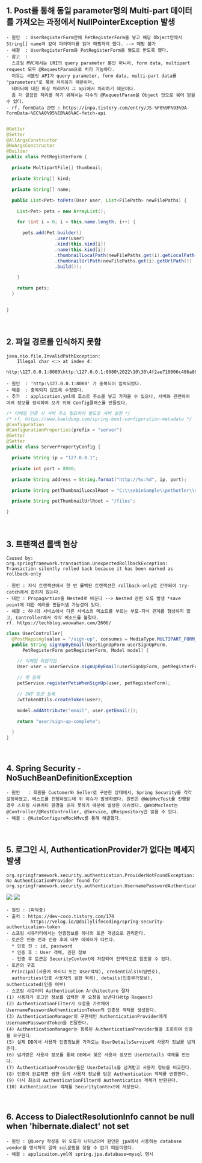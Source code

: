 ## 1. Post를 통해 동일 parameter명의 Multi-part 데이터를 가져오는 과정에서 NullPointerException 발생
    - 원인  : UserRegisterForm안에 PetRegisterForm을 넣고 해당 Object안에서 String[] name과 같이 파라미터를 읽어 매핑하려 했다. --> 매핑 불가
    - 해결  : UserRegisterForm와 PetRegisterForm을 별도로 받도록 했다.
    - 참고  :
      스프링 MVC에서는 URI의 query parameter 뿐만 아니라, form data, multipart request 모두 @RequestParam으로 처리 가능하다.
      이유는 서블릿 API가 query parameter, form data, multi-part data를 "parameters"로 묶어 처리하기 때문이며,
      데이터에 대한 파싱 처리까지 그 api에서 처리하기 때문이다.
      좀 더 깔끔한 처리를 하기 위해서는 다수의 @RequestParam을 Object 안으로 묶어 받을 수 있다. 
    - rf. formData 관련 : https://inpa.tistory.com/entry/JS-%F0%9F%93%9A-FormData-%EC%A0%95%EB%A6%AC-fetch-api

```java

@Getter
@Setter
@AllArgsConstructor
@NoArgsConstructor
@Builder
public class PetRegisterForm {

  private MultipartFile[] thumbnail;

  private String[] kind;

  private String[] name;

  public List<Pet> toPets(User user, List<FilePath> newFilePaths) {

    List<Pet> pets = new ArrayList();

    for (int i = 0; i < this.name.length; i++) {

      pets.add(Pet.builder()
                  .user(user)
                  .kind(this.kind[i])
                  .name(this.kind[i])
                  .thumbnailLocalPath(newFilePaths.get(i).getLocalPath())
                  .thumbnailUrlPath(newFilePaths.get(i).getUrlPath())
                  .build());

    }

    return pets;
  }


}

```
<br>

## 2. 파일 경로를 인식하지 못함
```shell
java.nio.file.InvalidPathException:
    Illegal char <:> at index 4:
      http:\127.0.0.1:8080\http:\127.0.0.1:8080\2022\10\30\4f2ae710006c486a8682eb8763c3ee1a.jpg
```
    - 원인  : 'http:\127.0.0.1:8080' 가 중복되어 입력되었다.
    - 해결  : 중복되지 않도록 수정했다.
    - 추가  : application.yml에 호스트 주소를 넣고 가져올 수 있으나, 서버와 관련하여 여러 정보를 정리하여 보기 위해 Config클래스를 만들었다.
```java
/* 이메일 인증 시 서버 주소 필요하여 별도로 서버 설정 */
/* rf. https://www.baeldung.com/spring-boot-configuration-metadata */
@Configuration
@ConfigurationProperties(prefix = "server")
@Getter
@Setter
public class ServerPropertyConfig {

  private String ip = "127.0.0.1";

  private int port = 8080;

  private String address = String.format("http://%s:%d", ip, port);

  private String petThumbnailLocalRoot = "C:\\sebinSample\\petbutler\\src\\main\\resources\\static\\files";

  private String petThumbnailUrlRoot = "/files";

}

```
<br>

## 3. 트랜잭션 롤백 현상
```shell
Caused by: org.springframework.transaction.UnexpectedRollbackException:
Transaction silently rolled back because it has been marked as rollback-only
```
    - 원인 : 자식 트랜잭션에서 한 번 롤백된 트랜잭션은 rollback-only로 간주되어 try-catch에서 잡히지 않는다.
    - 대안 : Propagartion을 Nested로 바꾼다 --> Nested 관련 오류 발생 *save point에 대한 에러를 만들어낼 가능성이 있다.
    - 해결 : 하나의 서비스에서 다른 서비스의 메소드를 부르는 부모-자식 관계를 형성하지 않고, Controller에서 각각 메소드를 불렀다. 
    rf. https://techblog.woowahan.com/2606/
```java
class UserController{
  @PostMapping(value = "/sign-up", consumes = MediaType.MULTIPART_FORM_DATA_VALUE)
  public String signUpByEmail(UserSignUpForm userSignUpForm,
      PetRegisterForm petRegisterForm, Model model) {

    // 이메일 회원가입
    User user = userService.signUpByEmail(userSignUpForm, petRegisterForm);

    // 팻 등록
    petService.registerPetsWhenSignUp(user, petRegisterForm);

    // JWT 토큰 등록
    JwtTokenUtils.createToken(user);

    model.addAttribute("email", user.getEmail());

    return "user/sign-up-complete";

  }
}
```
<br>

## 4. Spring Security - NoSuchBeanDefinitionException
    - 원인   : 회원을 Customer와 Seller로 구분한 상태에서, Spring Security를 각각 설정하였고, 테스트를 진행하였는데 위 이슈가 발생하였다. 원인은 @WebMvcTest를 진행할 경우 스프링 시큐러티 환경을 읽지 못하기 때문에 발생한 이슈였다. @WebMvcTest는 @Controller/@RestController, @Service, @Respository만 읽을 수 있다. 
    - 해결 : @AutoConfigureMockMvc를 통해 해결했다.


<br>

## 5. 로그인 시, AuthenticationProvider가 없다는 메세지 발생
```shell
org.springframework.security.authentication.ProviderNotFoundException: 
No AuthenticationProvider found for org.springframework.security.authentication.UsernamePasswordAuthenticationToken
```
<img src="https://img1.daumcdn.net/thumb/R1280x0/?scode=mtistory2&fname=https%3A%2F%2Fk.kakaocdn.net%2Fdn%2FbeDENY%2FbtrBs0cquNc%2FPkwRQzgyzhoy1ecQrlQOJk%2Fimg.png">

<img src="https://velog.velcdn.com/images/dailylifecoding/post/5464e017-a5be-487e-bb24-e10216c803a8/image.png">


    - 원인 : (파악중) 
    - 출처 : https://dev-coco.tistory.com/174
             https://velog.io/@dailylifecoding/spring-security-authentication-token
    - 스프링 시큐러티에서는 인증정보를 하나의 토큰 개념으로 관리한다.
    - 토큰은 인증 전과 인증 후에 내부 데이터가 다르다.
      * 인증 전 : id, password
      * 인증 후 : User 객체, 권한 정보
      - 인증 후 토큰은 SecurityContext에 저장되어 전역적으로 참조할 수 있다.
    - 토큰의 구조
      Principal(사용자 아이디 또는 User객체), credentials(비밀번호),
      authorities(인증 사용자의 권한 목록), details(인증부가정보), authenticated(인증 여부)
    - 스프링 시큐러티 Authentication Architecture 절차
    (1) 사용자가 로그인 정보를 입력한 후 요청을 보낸다(Http Request)
    (2) AuthenticationFilter가 요청을 가로채어 UsernamePasswordAuthenticationToken의 인증용 객체를 생성한다.
    (3) AuthenticationManager의 구현체인 AuthenticationProvider에게 UsernamePasswordToken을 전달한다.
    (4) AuthenticationManager는 등록된 AuthenticationProvider들을 조회하여 인증을 요구한다.
    (5) 실제 DB에서 사용자 인증정보를 가져오는 UserDetailsService에 사용자 정보를 넘겨준다.
    (6) 넘겨받은 사용자 정보를 통해 DB에서 찾은 사용자 정보인 UserDetails 객체를 만든다.
    (7) AuthenticationProvider들은 UserDetails를 넘겨받고 사용자 정보를 비교한다.
    (8) 인증이 완료되면 권한 등의 사용자 정보를 담은 Authentication 객체를 반환한다.
    (9) 다시 최초의 AuthenticationFilter에 Authentication 객체가 반환된다.
    (10) Authentication 객체를 SecurityContext에 저장한다.

<br>

## 6. Access to DialectResolutionInfo cannot be null when 'hibernate.dialect' not set
    - 원인 : @Query 작성중 위 오류가 나타났으며 원인은 jpa에서 사용하는 database vendor를 명시하지 않아 sql문법을 찾을 수 없기 때문이었다.
    - 해결 : applicaiton.yml에 spring.jpa.database=mysql 명시

<br>
